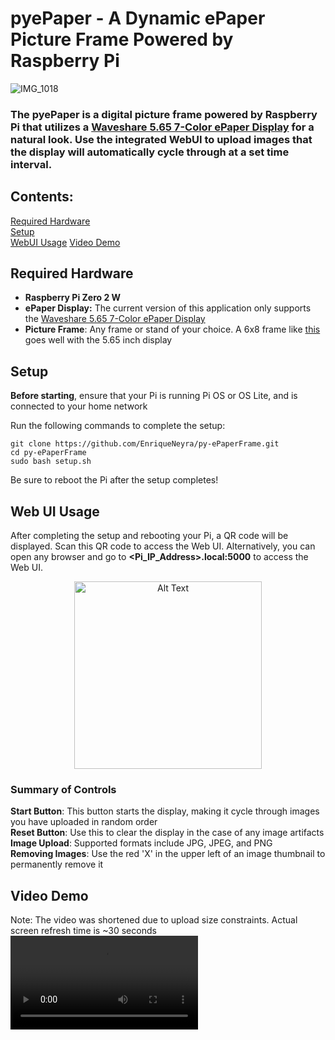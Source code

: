# pyePaper - A Dynamic ePaper Picture Frame Powered by Raspberry Pi

![IMG_1018](https://github.com/user-attachments/assets/1bd1e7ef-88f7-4934-b615-8c36d0d4ea9e)

### The pyePaper is a digital picture frame powered by Raspberry Pi that utilizes a [Waveshare 5.65 7-Color ePaper Display](https://www.waveshare.com/5.65inch-e-paper-module-f.htm) for a natural look. Use the integrated WebUI to upload images that the display will automatically cycle through at a set time interval.

## Contents:
[Required Hardware](#required-hardware-and-assembly)  
[Setup](#setup)  
[WebUI Usage](#using-the-web-ui)
[Video Demo](#video-demo)

## Required Hardware

- **Raspberry Pi Zero 2 W**
- **ePaper Display:** The current version of this application only supports the [Waveshare 5.65 7-Color ePaper Display](https://www.waveshare.com/5.65inch-e-paper-module-f.htm)
- **Picture Frame**: Any frame or stand of your choice. A 6x8 frame like [this](https://www.amazon.com/dp/B0D24P42SM?ref=ppx_yo2ov_dt_b_fed_asin_title&th=1) goes well with the 5.65 inch display

## Setup

**Before starting**, ensure that your Pi is running Pi OS or OS Lite, and is connected to your home network

Run the following commands to complete the setup:
```
git clone https://github.com/EnriqueNeyra/py-ePaperFrame.git 
cd py-ePaperFrame
sudo bash setup.sh
```

Be sure to reboot the Pi after the setup completes!

## Web UI Usage
After completing the setup and rebooting your Pi, a QR code will be displayed. Scan this QR code to access the Web UI. Alternatively, you can open any browser and go to **<Pi_IP_Address>.local:5000** to access the Web UI.

<p align="center">
<img src="https://github.com/user-attachments/assets/539b5ac4-83e3-44b7-b96b-35676409df7b" alt="Alt Text" width="300" >
</p>

### Summary of Controls
**Start Button**: This button starts the display, making it cycle through images you have uploaded in random order  
**Reset Button**: Use this to clear the display in the case of any image artifacts  
**Image Upload**: Supported formats include JPG, JPEG, and PNG  
**Removing Images**: Use the red 'X' in the upper left of an image thumbnail to permanently remove it

## Video Demo
Note: The video was shortened due to upload size constraints. Actual screen refresh time is ~30 seconds
<video src="https://github.com/user-attachments/assets/684ee0bd-c2ec-477d-89fd-c4c316bff03f" />



